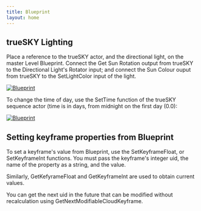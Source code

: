 ```yaml
---
title: Blueprint
layout: home
---
```


trueSKY Lighting
--------------
Place a reference to the trueSKY actor, and the directional light, on the master Level Blueprint. Connect the Get Sun Rotation output from trueSKY to the Directional Light's Rotator input; and connect the Sun Colour ouput from trueSKY to the SetLightColor input of the light.

<a href="SetLightColourDirection.png"><img src="https://simul.co/wp-content/uploads/documentation/html/SetLightColourDirection.png" alt="Blueprint"/></a>

To change the time of day, use the SetTime function of the trueSKY sequence actor (time is in days, from midnight on the first day (0.0):

<a href="SetTime.png"><img src="https://simul.co/wp-content/uploads/documentation/html/SetTime.png" alt="Blueprint" /></a>


Setting keyframe properties from Blueprint
--------------------------------------------------------------------------------------------------

To set a keyframe's value from Blueprint, use the SetKeyframeFloat, or SetKeyframeInt functions. You must pass the keyframe's integer uid, the name of the property as a string, and the value.

Similarly, GetKefyrameFloat and GetKeyframeInt are used to obtain current values.

You can get the next uid in the future that can be modified without recalculation using GetNextModifiableCloudKeyframe. 
